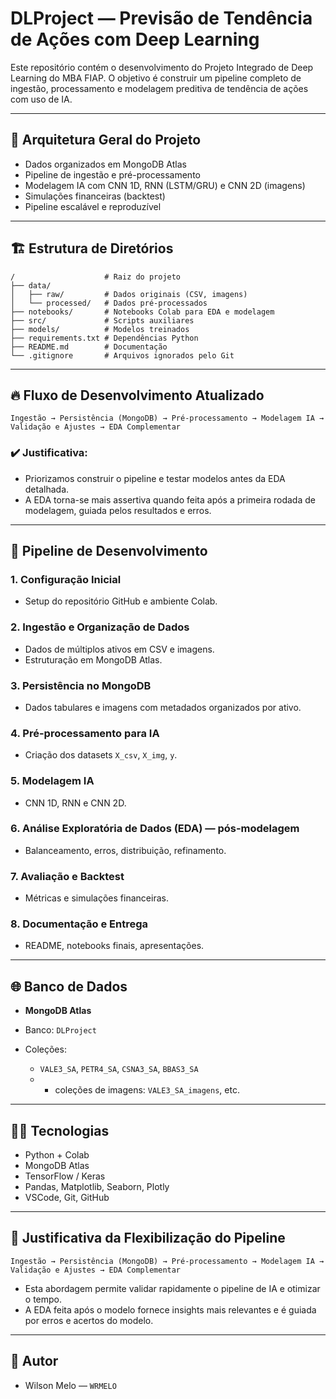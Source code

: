 # DLProject — Previsão de Tendência de Ações com Deep Learning

Este repositório contém o desenvolvimento do Projeto Integrado de Deep Learning do MBA FIAP. O objetivo é construir um pipeline completo de ingestão, processamento e modelagem preditiva de tendência de ações com uso de IA.

---

## 🚀 Arquitetura Geral do Projeto

* Dados organizados em MongoDB Atlas
* Pipeline de ingestão e pré-processamento
* Modelagem IA com CNN 1D, RNN (LSTM/GRU) e CNN 2D (imagens)
* Simulações financeiras (backtest)
* Pipeline escalável e reproduzível

---

## 🏗️ Estrutura de Diretórios

```
/                    # Raiz do projeto
├── data/
│   ├── raw/         # Dados originais (CSV, imagens)
│   └── processed/   # Dados pré-processados
├── notebooks/       # Notebooks Colab para EDA e modelagem
├── src/             # Scripts auxiliares
├── models/          # Modelos treinados
├── requirements.txt # Dependências Python
├── README.md        # Documentação
└── .gitignore       # Arquivos ignorados pelo Git
```

---

## 🔥 Fluxo de Desenvolvimento Atualizado

```
Ingestão → Persistência (MongoDB) → Pré-processamento → Modelagem IA → Validação e Ajustes → EDA Complementar
```

### ✔️ Justificativa:

* Priorizamos construir o pipeline e testar modelos antes da EDA detalhada.
* A EDA torna-se mais assertiva quando feita após a primeira rodada de modelagem, guiada pelos resultados e erros.

---

## 📑 Pipeline de Desenvolvimento

### 1. Configuração Inicial

* Setup do repositório GitHub e ambiente Colab.

### 2. Ingestão e Organização de Dados

* Dados de múltiplos ativos em CSV e imagens.
* Estruturação em MongoDB Atlas.

### 3. Persistência no MongoDB

* Dados tabulares e imagens com metadados organizados por ativo.

### 4. Pré-processamento para IA

* Criação dos datasets `X_csv`, `X_img`, `y`.

### 5. Modelagem IA

* CNN 1D, RNN e CNN 2D.

### 6. Análise Exploratória de Dados (EDA) — pós-modelagem

* Balanceamento, erros, distribuição, refinamento.

### 7. Avaliação e Backtest

* Métricas e simulações financeiras.

### 8. Documentação e Entrega

* README, notebooks finais, apresentações.

---

## 🌐 Banco de Dados

* **MongoDB Atlas**
* Banco: `DLProject`
* Coleções:

  * `VALE3_SA`, `PETR4_SA`, `CSNA3_SA`, `BBAS3_SA`
  * * coleções de imagens: `VALE3_SA_imagens`, etc.

---

## 👨‍💻 Tecnologias

* Python + Colab
* MongoDB Atlas
* TensorFlow / Keras
* Pandas, Matplotlib, Seaborn, Plotly
* VSCode, Git, GitHub

---

## 📜 Justificativa da Flexibilização do Pipeline

```
Ingestão → Persistência (MongoDB) → Pré-processamento → Modelagem IA → Validação e Ajustes → EDA Complementar
```

* Esta abordagem permite validar rapidamente o pipeline de IA e otimizar o tempo.
* A EDA feita após o modelo fornece insights mais relevantes e é guiada por erros e acertos do modelo.

---

## 🚀 Autor

* Wilson Melo — `WRMELO`
